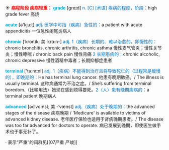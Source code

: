 ☀ <font color="red">**病程阶段 疾病轻重：**</font>
<font color="sky blue">**grade**</font> [ɡreɪd] 
<font color="#0070c0">n. [C] [术语] 疾病的程度，阶段：</font>high grade fever 高烧

<font color="sky blue">**acute**</font> [ə'kju:t] 
<font color="#0070c0">adj. 医学中可指（疾病）急性的：</font>a patient with acute appendicitis 一位急性阑尾炎病人

<font color="sky blue">**chronic**</font> [ˈkrɒnɪk; 美 ˈkrɑ:n-]
<font color="#0070c0">adj. 1（疾病）长期的、难以治愈的，即慢性的：</font>chronic bronchitis, chronic arthritis, chronic asthma 慢性支气管炎；慢性关节炎；慢性哮喘 / chronic back pain 慢性背痛 <font color="#0070c0">2 长期患病的：</font>chronic alcoholic, chronic depressive 慢性酒精中毒者；长期抑郁症患者

<font color="sky blue">**terminal**</font> ['tə:mɪnl] 
<font color="#0070c0">adj. 1（疾病）不能得到治疗且将导致死亡的（过程常是缓慢的），即晚期的：</font>He has terminal lung cancer. 他患有晚期肺癌。/ The illness is usually terminal. 这种病通常为不治之症。/ She’s suffering from terminal boredom.（比喻用法）她现在感到烦得要死。<font color="#0070c0">2（人）患有晚期疾病的：</font>a terminal patient 晚期病人
           
<font color="sky blue">**advanced**</font> [ədˈvɑ:nst; 美 -ˈvænst]
<font color="#0070c0">adj.（疾病）处于晚期的：</font>the advanced stages of the disease 疾病晚期 / 'Medicare' is available to victims of advanced kidney disease. 老年医疗保险也适用于肾病晚期患者。/ The disease was too far advanced for doctors to operate. 病已发展到晚期，即使医生做手术也于事无补了。
        
· 表示“严重”的词群见[[07严重 严峻]]
